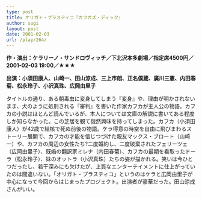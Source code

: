 ```yaml
---
type: post
title: オリガト・プラスティコ『カフカズ・ディック』
author: sugi
layout: post
date: 2001-02-03
url: /play/264/
---
```

**作・演出：ケラリーノ・サンドロヴィッチ／下北沢本多劇場／指定席4500円／2001-02-03 19:00／★★★**

**出演：小須田康人、山崎一、田山涼成、三上市朗、正名僕蔵、廣川三憲、内田春菊、松永玲子、小沢真珠、広岡由里子**

タイトルの通り、ある朝毒虫に変身してしまう『変身』や、理由が明かされないまま、犬のように処刑される『審判』を書いた作家カフカが主人公の物語。カフカの小説はほとんど読んでいるが、本人については文庫の解説に書いてある程度しか知らなかった。この芝居を観て俄然興味を持ってしまった。カフカ（小須田康人）が42歳で結核で死ぬ前後の物語。ケラ得意の時空を自由に飛びまわるストーリー展開で、カフカの才能を信じつづけた親友マックス・ブロート（山崎一）や、カフカの周辺の女性たち?二度婚約し、二度破棄されたフェリーツェ（広岡由里子）、既婚の翻訳家ミレナ（内田春菊）、カフカの最期を看取ったドーラ（松永玲子）、妹のオットラ（小沢真珠）たちの姿が描かれる。笑いは今ひとつだったし、若干深みにも欠けたが、上質なエンターテイメントに仕上がっていたのは間違いない。「オリガト・プラスティコ」というのはケラと広岡由里子が中心になって今回からはじまったプロジェクト。出演者が豪華だった。田山涼成さんがいい。

